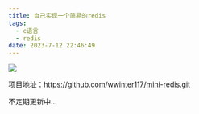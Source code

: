 ```yaml
---
title: 自己实现一个简易的redis
tags:
  - c语言
  - redis
date: 2023-7-12 22:46:49
---
```

![](https://zincv.oss-cn-hangzhou.aliyuncs.com/images/redis-5fb76d3ec9fd434fe46a579d9c1c8a83.jpeg)

项目地址：https://github.com/wwinter117/mini-redis.git

不定期更新中...